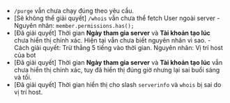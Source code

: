 - `/purge` vẫn chưa chạy đúng theo yêu cầu.
- [Sẽ không thể giải quyết] `/whois` vẫn chưa thể fetch User ngoài server - Nguyên nhân: `member.permissions.has();`
- [Đã giải quyết] Thời gian **Ngày tham gia server** và **Tài khoản tạo lúc** chưa hiển thị chính xác. Hiện tại vẫn chưa biết nguyên nhân vì sao. - Cách giải quyết: Trừ thẳng 5 tiếng vào thời gian. Nguyên nhân: Vị trí host của bot
- [Đã giải quyết] Thời gian **Ngày tham gia server** và **Tài khoản tạo lúc** vẫn chưa hiển thị chính xác, tuy đã hiển thị đúng giờ nhưng lại sai buổi sáng và tối.
- [Đã giải quyết] Thời gian hiển thị cho slash `serverinfo` và `whois` bị sai do vị trí host.
